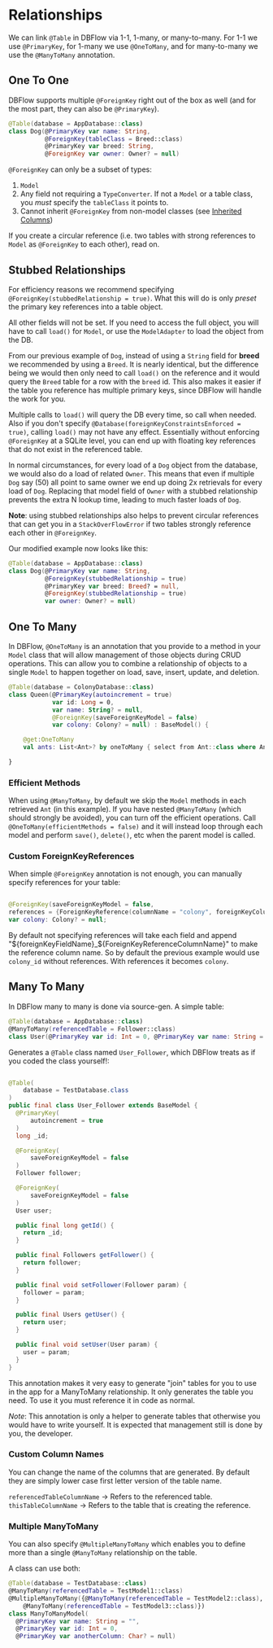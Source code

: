 # Relationships

We can link `@Table` in DBFlow via 1-1, 1-many, or many-to-many. For 1-1 we use
`@PrimaryKey`, for 1-many we use `@OneToMany`, and for many-to-many we use the `@ManyToMany` annotation.


## One To One

DBFlow supports multiple `@ForeignKey` right out of the box as well (and for the most part, they can also be `@PrimaryKey`).

```kotlin
@Table(database = AppDatabase::class)
class Dog(@PrimaryKey var name: String,
          @ForeignKey(tableClass = Breed::class)
          @PrimaryKey var breed: String,
          @ForeignKey var owner: Owner? = null)
```

`@ForeignKey` can only be a subset of types:
  1. `Model`
  2. Any field not requiring a `TypeConverter`. If not a `Model` or a table class, you _must_ specify the `tableClass` it points to.
  3. Cannot inherit `@ForeignKey` from non-model classes (see [Inherited Columns](Models.md#inherited-columns))

If you create a circular reference (i.e. two tables with strong references to `Model` as `@ForeignKey` to each other), read on.

## Stubbed Relationships

For efficiency reasons we recommend specifying `@ForeignKey(stubbedRelationship = true)`. What this will do is only _preset_ the primary key references into a table object.

 All other fields will not be set. If you need to access the full object, you will have to call `load()` for `Model`, or use the `ModelAdapter` to load the object from the DB.

From our previous example of `Dog`, instead of using a  `String` field for **breed**
we recommended by using a `Breed`. It is nearly identical, but the difference being
we would then only need to call `load()` on the reference and it would query the `Breed`
table for a row with the `breed` id. This also makes it easier if the table you
reference has multiple primary keys, since DBFlow will handle the work for you.

Multiple calls to `load()` will query the DB every time, so call when needed. Also if you don't specify `@Database(foreignKeyConstraintsEnforced = true)`, calling `load()` may not have any effect. Essentially without enforcing `@ForeignKey` at a SQLite level, you can end up with floating key references that do not exist in the referenced table.

In normal circumstances, for every load of a `Dog` object from the database,
we would also do a load of related `Owner`. This means that even if multiple `Dog` say (50)
all point to same owner we end up doing 2x retrievals for every load of `Dog`. Replacing
that model field of `Owner` with a stubbed relationship prevents the extra N lookup time,
leading to much faster loads of `Dog`.

__Note__: using stubbed relationships also helps to prevent circular references that can
get you in a `StackOverFlowError` if two tables strongly reference each other in `@ForeignKey`.

Our modified example now looks like this:

```kotlin
@Table(database = AppDatabase::class)
class Dog(@PrimaryKey var name: String,
          @ForeignKey(stubbedRelationship = true)
          @PrimaryKey var breed: Breed? = null,
          @ForeignKey(stubbedRelationship = true)
          var owner: Owner? = null)
```

## One To Many

In DBFlow, `@OneToMany` is an annotation that you provide to a method in your `Model` class that will allow management of those objects during CRUD operations.
This can allow you to combine a relationship of objects to a single `Model` to happen together on load, save, insert, update, and deletion.

```kotlin
@Table(database = ColonyDatabase::class)
class Queen(@PrimaryKey(autoincrement = true)
            var id: Long = 0,
            var name: String? = null,
            @ForeignKey(saveForeignKeyModel = false)
            var colony: Colony? = null) : BaseModel() {

    @get:OneToMany
    val ants: List<Ant>? by oneToMany { select from Ant::class where Ant_Table.queen_id.eq(id) }

}
```

### Efficient Methods
When using `@ManyToMany`, by default we skip the `Model` methods in each retrieved `Ant` (in this example).
If you have nested `@ManyToMany` (which should strongly be avoided), you can turn off the efficient operations.
Call `@OneToMany(efficientMethods = false)` and it will instead loop through each model and perform `save()`, `delete()`, etc
when the parent model is called.

### Custom ForeignKeyReferences
When simple `@ForeignKey` annotation is not enough, you can manually specify references for your table:

```kotlin

@ForeignKey(saveForeignKeyModel = false,
references = {ForeignKeyReference(columnName = "colony", foreignKeyColumnName = "id")})
var colony: Colony? = null;

```

By default not specifying references will take each field and append "${foreignKeyFieldName}_${ForeignKeyReferenceColumnName}" to make the reference column name. So by default the previous example would use `colony_id` without references. With references it becomes `colony`.

## Many To Many
In DBFlow many to many is done via source-gen. A simple table:

```kotlin
@Table(database = AppDatabase::class)
@ManyToMany(referencedTable = Follower::class)
class User(@PrimaryKey var id: Int = 0, @PrimaryKey var name: String = "")
```

Generates a `@Table` class named `User_Follower`, which DBFlow treats as if you
coded the class yourself!:

```java

@Table(
    database = TestDatabase.class
)
public final class User_Follower extends BaseModel {
  @PrimaryKey(
      autoincrement = true
  )
  long _id;

  @ForeignKey(
      saveForeignKeyModel = false
  )
  Follower follower;

  @ForeignKey(
      saveForeignKeyModel = false
  )
  User user;

  public final long getId() {
    return _id;
  }

  public final Followers getFollower() {
    return follower;
  }

  public final void setFollower(Follower param) {
    follower = param;
  }

  public final Users getUser() {
    return user;
  }

  public final void setUser(User param) {
    user = param;
  }
}

```

This annotation makes it very easy to generate "join" tables for you to use in the app for a ManyToMany relationship. It only generates the table you need. To use it you must reference it in code as normal.

_Note_: This annotation is only a helper to generate tables that otherwise you
would have to write yourself. It is expected that management still is done by you, the developer.

### Custom Column Names

You can change the name of the columns that are generated. By default they are simply
lower case first letter version of the table name.

`referencedTableColumnName` -> Refers to the referenced table.
`thisTableColumnName` -> Refers to the table that is creating the reference.

### Multiple ManyToMany

You can also specify `@MultipleManyToMany` which enables you to define more
than a single `@ManyToMany` relationship on the table.

A class can use both:

```kotlin
@Table(database = TestDatabase::class)
@ManyToMany(referencedTable = TestModel1::class)
@MultipleManyToMany({@ManyToMany(referencedTable = TestModel2::class),
    @ManyToMany(referencedTable = TestModel3::class)})
class ManyToManyModel(
  @PrimaryKey var name: String = "",
  @PrimaryKey var id: Int = 0,
  @PrimaryKey var anotherColumn: Char? = null)
```
